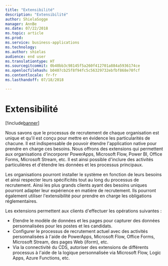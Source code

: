 ```yaml
---
title: "Extensibilité"
description: "Extensibilité"
author: ShielaSogge
manager: AnnBe
ms.date: 07/22/2018
ms.topic: article
ms.prod: 
ms.service: business-applications
ms.technology: 
ms.author: shielas
audience: end user
ms.translationtype: HT
ms.sourcegitcommit: 0b40bb3c98145f5a260f412701a884a5936174ce
ms.openlocfilehash: b0407cb25f8f94fc5c56329732ebfbf868e70fcf
ms.contentlocale: fr-fr
ms.lasthandoff: 07/18/2018

---
```


# <a name="extensibility"></a>Extensibilité

[!include[banner](../../../includes/banner.md)]


Nous savons que le processus de recrutement de chaque organisation est unique et qu'il est conçu pour mettre en évidence les particularités de chacune. Il est indispensable de pouvoir étendre l'application native pour prendre en charge ces besoins. Nous offrons des extensions qui permettent aux organisations d'incorporer PowerApps, Microsoft Flow, Power BI, Office Forms, Microsoft Stream, etc. Il est ainsi possible d'inclure des activités particulières et d'étendre les données et les processus principaux.

Les organisations pourront installer le système en fonction de leurs besoins et ainsi respecter leurs spécificités tout au long du processus de recrutement. Ainsi les plus grands clients ayant des besoins uniques pourront adapter leur expérience en matière de recrutement. Ils pourront également utiliser l'extensibilité pour prendre en charge les obligations réglementaires.

Les extensions permettent aux clients d'effectuer les opérations suivantes :

-   Étendre le modèle de données et les pages pour capturer des données personnalisées pour les postes et les candidats.
-   Configurer le processus de recrutement actuel avec des activités personnalisées à l'aide de PowerApps, Microsoft Flow, Office Forms, Microsoft Stream, des pages Web (iform), etc.
-   Via la connectivité du CDS, autoriser des extensions de différents processus à l'aide de la logique personnalisée via Microsoft Flow, Logic Apps, Azure Functions, etc.

<!--
## Who uses this feature
This feature is mainly used by admins and key recruiting personnel.
## Setup required
Extensibility is all about setup and configuration. This feature enables many
more options to be used in application setup.
## Availability
Cloud
## Regional availability
Global
-->

